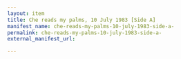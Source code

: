 ```yaml
---
layout: item
title: Che reads my palms, 10 July 1983 [Side A]
manifest_name: che-reads-my-palms-10-july-1983-side-a-
permalink: che-reads-my-palms-10-july-1983-side-a-
external_manifest_url: 

---
```

<!-- Add an essay or interpretive material below this line,
using HTML or markdown.  Do not modify this file above this line -->
